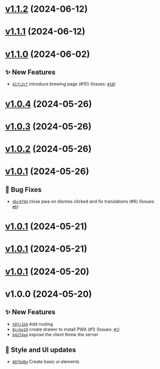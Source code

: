 # [v1.1.2](https://github.com/Anthony-Jhoiro/tea-vision/compare/v1.1.1...v1.1.2) (2024-06-12)

# [v1.1.1](https://github.com/Anthony-Jhoiro/tea-vision/compare/v1.1.0...v1.1.1) (2024-06-12)

# [v1.1.0](https://github.com/Anthony-Jhoiro/tea-vision/compare/v1.0.4...v1.1.0) (2024-06-02)

## ✨ New Features

- [`d17c2cf`](https://github.com/Anthony-Jhoiro/tea-vision/commit/d17c2cf)  introduce brewing page (#10) (Issues: [`#10`](https://github.com/Anthony-Jhoiro/tea-vision/issues/10))

# [v1.0.4](https://github.com/Anthony-Jhoiro/tea-vision/compare/v1.0.3...v1.0.4) (2024-05-26)

# [v1.0.3](https://github.com/Anthony-Jhoiro/tea-vision/compare/v1.0.2...v1.0.3) (2024-05-26)

# [v1.0.2](https://github.com/Anthony-Jhoiro/tea-vision/compare/v1.0.1...v1.0.2) (2024-05-26)

# [v1.0.1](https://github.com/Anthony-Jhoiro/tea-vision/compare/v1.0.0...v1.0.1) (2024-05-26)

## 🐛 Bug Fixes

- [`dbc9f94`](https://github.com/Anthony-Jhoiro/tea-vision/commit/dbc9f94)  close pwa on dismiss clicked and fix translations (#6) (Issues: [`#6`](https://github.com/Anthony-Jhoiro/tea-vision/issues/6))

# [v1.0.1](https://github.com/Anthony-Jhoiro/tea-vision/compare/v1.0.0...v1.0.1) (2024-05-21)

# [v1.0.1](https://github.com/Anthony-Jhoiro/tea-vision/compare/v1.0.0...v1.0.1) (2024-05-21)

# [v1.0.1](https://github.com/Anthony-Jhoiro/tea-vision/compare/v1.0.0...v1.0.1) (2024-05-20)

# v1.0.0 (2024-05-20)

## ✨ New Features

- [`50fc1b9`](https://github.com/Anthony-Jhoiro/tea-vision/commit/50fc1b9)  Add routing 
- [`8ccbe10`](https://github.com/Anthony-Jhoiro/tea-vision/commit/8ccbe10)  create drawer to install PWA (#1) (Issues: [`#1`](https://github.com/Anthony-Jhoiro/tea-vision/issues/1))
- [`642f4a4`](https://github.com/Anthony-Jhoiro/tea-vision/commit/642f4a4)  expose the client threw the server 

## 💄 Style and UI updates
- [`8876d0a`](https://github.com/Anthony-Jhoiro/tea-vision/commit/8876d0a)  Create basic ui elements
